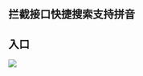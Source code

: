 ## 拦截接口快捷搜索支持拼音

## 入口
![](https://github.com/wingsheep/FigureBed/blob/master/Snipaste_2024-11-21_19-18-58.png)

